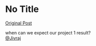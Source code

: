 # No Title

[Original Post](https://discourse.onlinedegree.iitm.ac.in/t/171141/297)

<p>when can we expect our project 1 result?<br>
<a class="mention" href="/u/jivraj">@Jivraj</a></p>